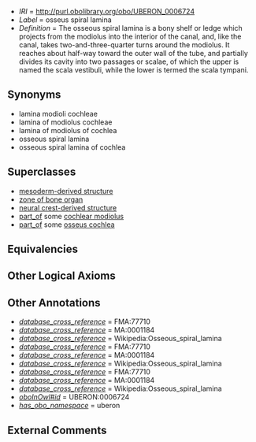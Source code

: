  * *IRI* = http://purl.obolibrary.org/obo/UBERON_0006724
 * *Label* = osseus spiral lamina
 * *Definition* = The osseous spiral lamina is a bony shelf or ledge which projects from the modiolus into the interior of the canal, and, like the canal, takes two-and-three-quarter turns around the modiolus. It reaches about half-way toward the outer wall of the tube, and partially divides its cavity into two passages or scalae, of which the upper is named the scala vestibuli, while the lower is termed the scala tympani.

## Synonyms

 * lamina modioli cochleae
 * lamina of modiolus cochleae
 * lamina of modiolus of cochlea
 * osseous spiral lamina
 * osseous spiral lamina of cochlea

## Superclasses

 * [mesoderm-derived structure](../../UBERON/20/UBERON_0004120.md)
 * [zone of bone organ](../../UBERON/13/UBERON_0005913.md)
 * [neural crest-derived structure](../../UBERON/13/UBERON_0010313.md)
 * [part_of](../../BFO/50/BFO_0000050.md) some [cochlear modiolus](../../UBERON/23/UBERON_0006723.md)
 * [part_of](../../BFO/50/BFO_0000050.md) some [osseus cochlea](../../UBERON/23/UBERON_0007223.md)

## Equivalencies


## Other Logical Axioms


## Other Annotations

 * *[database_cross_reference](../../ef/oboInOwl#hasDbXref.md)* = FMA:77710
 * *[database_cross_reference](../../ef/oboInOwl#hasDbXref.md)* = MA:0001184
 * *[database_cross_reference](../../ef/oboInOwl#hasDbXref.md)* = Wikipedia:Osseous_spiral_lamina
 * *[database_cross_reference](../../ef/oboInOwl#hasDbXref.md)* = FMA:77710
 * *[database_cross_reference](../../ef/oboInOwl#hasDbXref.md)* = MA:0001184
 * *[database_cross_reference](../../ef/oboInOwl#hasDbXref.md)* = Wikipedia:Osseous_spiral_lamina
 * *[database_cross_reference](../../ef/oboInOwl#hasDbXref.md)* = FMA:77710
 * *[database_cross_reference](../../ef/oboInOwl#hasDbXref.md)* = MA:0001184
 * *[database_cross_reference](../../ef/oboInOwl#hasDbXref.md)* = Wikipedia:Osseous_spiral_lamina
 * *[oboInOwl#id](../../id/oboInOwl#id.md)* = UBERON:0006724
 * *[has_obo_namespace](../../ce/oboInOwl#hasOBONamespace.md)* = uberon

## External Comments


